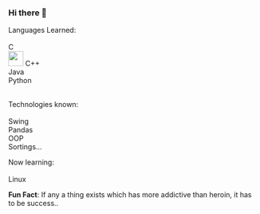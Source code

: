 ### Hi there 👋

Languages Learned:<br/><br/>
C<br/><img src="https://external-content.duckduckgo.com/iu/?u=https%3A%2F%2Fbanner2.kisspng.com%2F20180320%2Fapq%2Fkisspng-check-mark-checkbox-computer-icons-resort-green-tick-icon-5ab0e1fccb1139.6239247415215416288318.jpg&f=1&nofb=1&ipt=26e440b2672108305325b8528500fc88c5c581bc84e8d52900bdeb8184e947b6&ipo=images" height="30" weight="30" />
C++<br/>
Java<br/>
Python<br/><br/>

Technologies known:<br/><br/>
Swing<br/>
Pandas<br/>
OOP<br/>
Sortings...

Now learning:<br/><br/>
Linux<br/>

<b>Fun Fact</b>: If any a thing exists which has more addictive than heroin, it has to be success..
